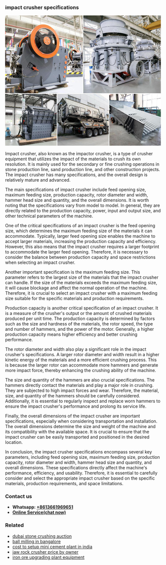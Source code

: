 <h3>impact crusher specifications</h3><img src='1702260430.jpg' alt=''><p>Impact crusher, also known as the impactor crusher, is a type of crusher equipment that utilizes the impact of the materials to crush its own resolution. It is mainly used for the secondary or fine crushing operations in stone production line, sand production line, and other construction projects. The impact crusher has many specifications, and the overall design is relatively mature and advanced. </p><p>The main specifications of impact crusher include feed opening size, maximum feeding size, production capacity, rotor diameter and width, hammer head size and quantity, and the overall dimensions. It is worth noting that the specifications vary from model to model. In general, they are directly related to the production capacity, power, input and output size, and other technical parameters of the machine.</p><p>One of the critical specifications of an impact crusher is the feed opening size, which determines the maximum feeding size of the materials it can accommodate. Typically, larger feed opening size enables the machine to accept larger materials, increasing the production capacity and efficiency. However, this also means that the impact crusher requires a larger footprint to accommodate the larger feed opening. Therefore, it is necessary to consider the balance between production capacity and space restrictions when selecting an impact crusher.</p><p>Another important specification is the maximum feeding size. This parameter refers to the largest size of the materials that the impact crusher can handle. If the size of the materials exceeds the maximum feeding size, it will cause blockage and affect the normal operation of the machine. Therefore, it is crucial to select an impact crusher with a maximum feeding size suitable for the specific materials and production requirements.</p><p>Production capacity is another critical specification of an impact crusher. It is a measure of the crusher's output or the amount of crushed materials produced per unit time. The production capacity is determined by factors such as the size and hardness of the materials, the rotor speed, the type and number of hammers, and the power of the motor. Generally, a higher production capacity means higher efficiency and better crushing performance.</p><p>The rotor diameter and width also play a significant role in the impact crusher's specifications. A larger rotor diameter and width result in a higher kinetic energy of the materials and a more efficient crushing process. This is because the larger rotor can accommodate more hammers and generate more impact force, thereby enhancing the crushing ability of the machine.</p><p>The size and quantity of the hammers are also crucial specifications. The hammers directly contact the materials and play a major role in crushing. They are subjected to high impact forces and wear. Therefore, the material, size, and quantity of the hammers should be carefully considered. Additionally, it is essential to regularly inspect and replace worn hammers to ensure the impact crusher's performance and prolong its service life.</p><p>Finally, the overall dimensions of the impact crusher are important specifications, especially when considering transportation and installation. The overall dimensions determine the size and weight of the machine and its compatibility with the available space. It is crucial to ensure that the impact crusher can be easily transported and positioned in the desired location.</p><p>In conclusion, the impact crusher specifications encompass several key parameters, including feed opening size, maximum feeding size, production capacity, rotor diameter and width, hammer head size and quantity, and overall dimensions. These specifications directly affect the machine's performance, efficiency, and usability. Therefore, it is essential to carefully consider and select the appropriate impact crusher based on the specific materials, production requirements, and space limitations.</p><h3>Contact us</h3><ul><li><strong>Whatsapp:&nbsp;<a href="https://wa.me/8613661969651">+8613661969651</a></strong></li><li><a href="https://swt.shibang-china.com/?git&amp;zhl&amp;impact crusher specifications"><strong>Online Service(chat now)</strong></a></li></ul><h3>Related</h3><ul><li><a href='dubai stone crushing auction.md'>dubai stone crushing auction</a></li><li><a href='ball milling in bangalore.md'>ball milling in bangalore</a></li><li><a href='cost to setup mini cement plant in india.md'>cost to setup mini cement plant in india</a></li><li><a href='jaw rock crusher price by owner.md'>jaw rock crusher price by owner</a></li><li><a href='iron ore upgrading plant equipment.md'>iron ore upgrading plant equipment</a></li></ul>